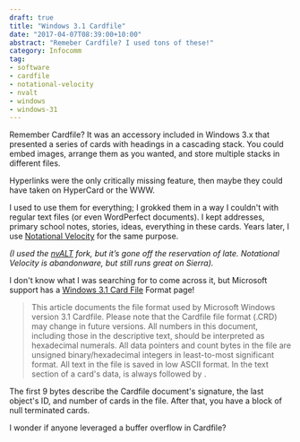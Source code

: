 ```yaml
---
draft: true
title: "Windows 3.1 Cardfile"
date: "2017-04-07T08:39:00+10:00"
abstract: "Remeber Cardfile? I used tons of these!"
category: Infocomm
tag:
- software
- cardfile
- notational-velocity
- nvalt
- windows
- windows-31
---
```

Remember Cardfile? It was an accessory included in Windows 3.x that presented a series of cards with headings in a cascading stack. You could embed images, arrange them as you wanted, and store multiple stacks in different files.

Hyperlinks were the only critically missing feature, then maybe they could have taken on HyperCard or the WWW.

I used to use them for everything; I grokked them in a way I couldn't with regular text files (or even WordPerfect documents). I kept addresses, primary school notes, stories, ideas, everything in these cards. Years later, I use [Notational Velocity] for the same purpose.

<p style="font-style:italic">(I used the <a href="http://brettterpstra.com/projects/nvalt/">nvALT</a> fork, but it’s gone off the reservation of late. Notational Velocity is abandonware, but still runs great on Sierra).</p>

I don't know what I was searching for to come across it, but Microsoft support has a [Windows 3.1 Card File] Format page! 

> This article documents the file format used by Microsoft Windows version 3.1 Cardfile. Please note that the Cardfile file format (.CRD) may change in future versions. All numbers in this document, including those in the descriptive text, should be interpreted as hexadecimal numerals. All data pointers and count bytes in the file are unsigned binary/hexadecimal integers in least-to-most significant format. All text in the file is saved in low ASCII format. In the text section of a card's data, <CR> is always followed by <LF>.

The first 9 bytes describe the Cardfile document's signature, the last object's ID, and number of cards in the file. After that, you have a block of null terminated cards.

I wonder if anyone leveraged a buffer overflow in Cardfile?

[Notational Velocity]: http://notational.net/ 
[Windows 3.1 Card File]: https://support.microsoft.com/en-us/help/99340/windows-3.1-card-file-format

